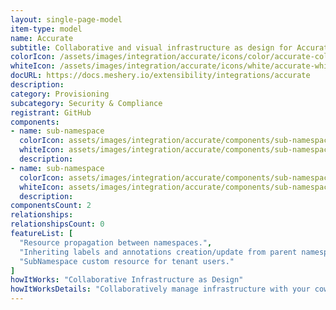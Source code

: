 ```yaml
---
layout: single-page-model
item-type: model
name: Accurate
subtitle: Collaborative and visual infrastructure as design for Accurate
colorIcon: /assets/images/integration/accurate/icons/color/accurate-color.svg
whiteIcon: /assets/images/integration/accurate/icons/white/accurate-white.svg
docURL: https://docs.meshery.io/extensibility/integrations/accurate
description: 
category: Provisioning
subcategory: Security & Compliance
registrant: GitHub
components: 
- name: sub-namespace
  colorIcon: assets/images/integration/accurate/components/sub-namespace/icons/color/sub-namespace-color.svg
  whiteIcon: assets/images/integration/accurate/components/sub-namespace/icons/white/sub-namespace-white.svg
  description: 
- name: sub-namespace
  colorIcon: assets/images/integration/accurate/components/sub-namespace/icons/color/sub-namespace-color.svg
  whiteIcon: assets/images/integration/accurate/components/sub-namespace/icons/white/sub-namespace-white.svg
  description: 
componentsCount: 2
relationships: 
relationshipsCount: 0
featureList: [
  "Resource propagation between namespaces.",
  "Inheriting labels and annotations creation/update from parent namespaces.",
  "SubNamespace custom resource for tenant users."
]
howItWorks: "Collaborative Infrastructure as Design"
howItWorksDetails: "Collaboratively manage infrastructure with your coworkers synchronously sharing the same designs."
---
```

